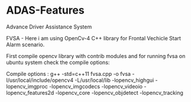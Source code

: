 # ADAS-Features

Advance Driver Assistance System

FVSA - Here i am using OpenCv-4 C++ library for Frontal Vechicle Start Alarm scenario. 

First compile opencv library with contrib modules and for running fvsa on ubuntu system check the compile options:

Compile options :  g++ -std=c++11  fvsa.cpp -o fvsa -I/usr/local/include/opencv4 -L/usr/local/lib -lopencv_highgui -lopencv_imgproc -lopencv_imgcodecs -lopencv_videoio -lopencv_features2d  -lopencv_core -lopencv_objdetect -lopencv_tracking

  
